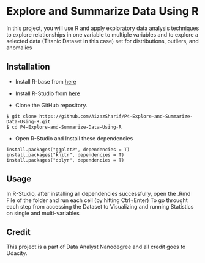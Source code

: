 # Explore and Summarize Data Using R

In this project, you will use R and apply exploratory data analysis techniques to explore relationships in one variable to multiple variables and to explore a selected data (Titanic Dataset in this case) set for distributions, outliers, and anomalies

## Installation

* Install R-base from [here](http://cran.r-project.org/)
* Install R-Studio from [here](http://www.rstudio.com/products/rstudio/download/)

* Clone the GitHub repository.

```
$ git clone https://github.com/AizazSharif/P4-Explore-and-Summarize-Data-Using-R.git
$ cd P4-Explore-and-Summarize-Data-Using-R
```
* Open R-Studio and Install these dependencies
```
install.packages("ggplot2", dependencies = T) 
install.packages("knitr", dependencies = T)
install.packages("dplyr", dependencies = T)

```

## Usage

In R-Studio, after installing all dependencies successfully, open the .Rmd File of the folder and run each cell (by hitting Ctrl+Enter) To go throught each step from accessing the Dataset to Visualizing and running Statistics on single and multi-variables

## Credit
This project is a part of Data Analyst Nanodegree and all credit goes to Udacity.
